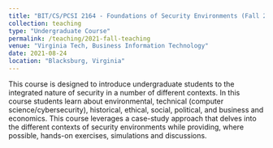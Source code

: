 ```yaml
---
title: "BIT/CS/PCSI 2164 - Foundations of Security Environments (Fall 2021)"
collection: teaching
type: "Undergraduate Course"
permalink: /teaching/2021-fall-teaching
venue: "Virginia Tech, Business Information Technology"
date: 2021-08-24
location: "Blacksburg, Virginia"
---
```


This course is designed to introduce undergraduate students to the integrated nature of security in a number of different contexts. In this course students learn about environmental, technical (computer science/cybersecurity), historical, ethical, social, political, and business and economics. This course leverages a case-study approach that delves into the different contexts of security environments while providing, where possible, hands-on exercises, simulations and discussions. 

